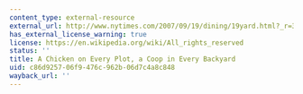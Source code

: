 ```yaml
---
content_type: external-resource
external_url: http://www.nytimes.com/2007/09/19/dining/19yard.html?_r=3&sq=chicken&st=cse&oref=slogin&scp=1&pagewanted=print
has_external_license_warning: true
license: https://en.wikipedia.org/wiki/All_rights_reserved
status: ''
title: A Chicken on Every Plot, a Coop in Every Backyard
uid: c86d9257-06f9-476c-962b-06d7c4a8c848
wayback_url: ''
---
```

